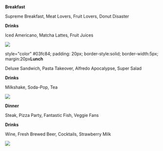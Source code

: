 <html>
  <body>
    <title> Kylie's Kafe! </title>
  <br> 
    <div>
<p style="color" #fcb103; padding: 20px; border-style:solid; border-width: 5px; margin:20px ><strong>Breakfast</strong></p>
    <p> Supreme Breakfast,
    Meat Lovers, Fruit Lovers, Donut Disaster</p>
<p><strong>Drinks</strong></p> </div>
<p>Iced Americano, Matcha Lattes, Fruit Juices</p>
    <img src= https://www.freepik.com/free-photo/iced-cola-tall-glass_1025512.htm#queryice%20americano&position0&from_viewkeyword&trackais&uuidc7b01a13-74a6-4e21-ae79-9dab824bef4b> </div>
   <div> 
<p> style="color" #03fc84; padding: 20px; border-style:solid; border-width:5px; margin:20px<strong>Lunch</strong></p> 
<p>Deluxe Sandwich, Pasta Takeover, Alfredo Apocalypse, Super Salad</p>
<p><strong>Drinks</strong></p>
<p>Milkshake, Soda-Pop, Tea</p> 
   <img src= https://www.istockphoto.com/photo/healthy-fresh-green-salad-plate-shot-from-above-on-white-background-gm1377974988-442634462?utm_sourcepixabay&utm_mediumaffiliate&utm_campaignSRP_image_sponsored&utm_contenthttps%3A%2F%2Fpixabay.com%2Fimages%2Fsearch%2Fsalad%2F&utm_termsalad</div>
<div>
<p style="color" #8b2ad1; padding: 20px; border-style:solid; border-width:5px margin:20px><strong>Dinner</strong></p>
<p>Steak, Pizza Party, Fantastic Fish, Veggie Fans </p>
<p><strong>Drinks</strong></p>
<p>Wine, Fresh Brewed Beer, Cocktails, Strawberry Milk</p> </div>
     <img src=https://pixabay.com/photos/wine-splash-glass-red-alcohol-1543170/>
  </body>
</html>
